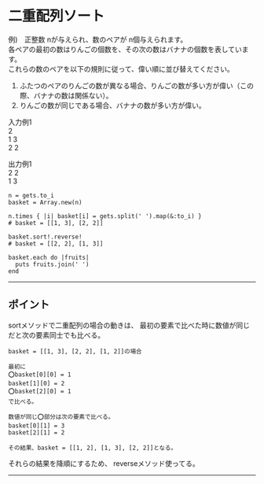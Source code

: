 # 二重配列ソート
例)　正整数 nが与えられ、数のペアが n個与えられます。  
各ペアの最初の数はりんごの個数を、その次の数はバナナの個数を表しています。  
これらの数のペアを以下の規則に従って、偉い順に並び替えてください。

1. ふたつのペアのりんごの数が異なる場合、りんごの数が多い方が偉い（この際、バナナの数は関係ない）。
2. りんごの数が同じである場合、バナナの数が多い方が偉い。

入力例1  
2  
1 3  
2 2  

出力例1  
2 2  
1 3  
~~~
n = gets.to_i
basket = Array.new(n)

n.times { |i| basket[i] = gets.split(' ').map(&:to_i) }
# basket = [[1, 3], [2, 2]]

basket.sort!.reverse!
# basket = [[2, 2], [1, 3]]

basket.each do |fruits|
  puts fruits.join(' ')
end
~~~
***

## ポイント
sortメソッドで二重配列の場合の動きは、 最初の要素で比べた時に数値が同じだと次の要素同士でも比べる。
~~~~
basket = [[1, 3], [2, 2], [1, 2]]の場合

最初に
⭕️basket[0][0] = 1
basket[1][0] = 2
⭕️basket[2][0] = 1
で比べる。

数値が同じ⭕️部分は次の要素で比べる。
basket[0][1] = 3
basket[2][1] = 2

その結果、basket = [[1, 2], [1, 3], [2, 2]]となる。
~~~~
それらの結果を降順にするため、 reverseメソッド使ってる。
***
